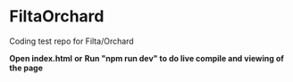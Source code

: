 # FiltaOrchard

Coding test repo for Filta/Orchard

**Open index.html**
**or**
**Run "npm run dev" to do live compile and viewing of the page**